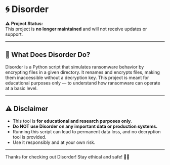 # 🌀 Disorder

⚠️ **Project Status:**  
This project is **no longer maintained** and will not receive updates or support.

---

## 📌 What Does Disorder Do?

Disorder is a Python script that simulates ransomware behavior by encrypting files in a given directory. It renames and encrypts files, making them inaccessible without a decryption key. This project is meant for educational purposes only — to understand how ransomware can operate at a basic level.

---

## ⚠️ Disclaimer

- This tool is **for educational and research purposes only**.  
- **Do NOT use Disorder on any important data or production systems.**  
- Running this script can lead to permanent data loss, and no decryption tool is provided.  
- Use it responsibly and at your own risk.

---

Thanks for checking out Disorder! Stay ethical and safe! 🔐✨